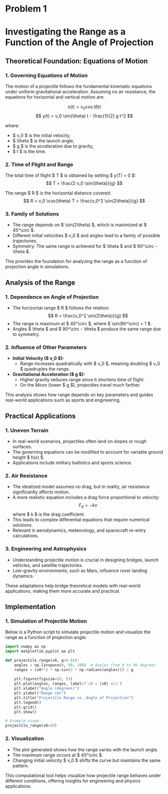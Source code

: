 # Problem 1
# Investigating the Range as a Function of the Angle of Projection

## Theoretical Foundation: Equations of Motion

### 1. Governing Equations of Motion
The motion of a projectile follows the fundamental kinematic equations under uniform gravitational acceleration. Assuming no air resistance, the equations for horizontal and vertical motion are:

$$
 x(t) = v_0 \cos(\theta) t
$$
$$
 y(t) = v_0 \sin(\theta) t - \frac{1}{2} g t^2
$$
 
where:
- $ v_0 $ is the initial velocity,
- $ \theta $ is the launch angle,
- $ g $ is the acceleration due to gravity,
- $ t $ is the time.

### 2. Time of Flight and Range
The total time of flight $ T $ is obtained by setting $ y(T) = 0 $:
$$
 T = \frac{2 v_0 \sin(\theta)}{g}
$$

The range $ R $ is the horizontal distance covered:
$$
 R = v_0 \cos(\theta) T = \frac{v_0^2 \sin(2\theta)}{g}
$$

### 3. Family of Solutions
- The range depends on $ \sin(2\theta) $, which is maximized at $ 45^\circ $.
- Different initial velocities $ v_0 $ and angles lead to a family of possible trajectories.
- Symmetry: The same range is achieved for $ \theta $ and $ 90^\circ - \theta $.

This provides the foundation for analyzing the range as a function of projection angle in simulations.



## Analysis of the Range

### 1. Dependence on Angle of Projection
- The horizontal range $ R $ follows the relation:
  $$
  R = \frac{v_0^2 \sin(2\theta)}{g}
  $$
- The range is maximum at $ 45^\circ $, where $ \sin(90^\circ) = 1 $.
- Angles $ \theta $ and $ 90^\circ - \theta $ produce the same range due to symmetry.

### 2. Influence of Other Parameters
- **Initial Velocity ($ v_0 $):**
  - Range increases quadratically with $ v_0 $, meaning doubling $ v_0 $ quadruples the range.
- **Gravitational Acceleration ($ g $):**
  - Higher gravity reduces range since it shortens time of flight.
  - On the Moon (lower $ g $), projectiles travel much farther.

This analysis shows how range depends on key parameters and guides real-world applications such as sports and engineering.



## Practical Applications

### 1. Uneven Terrain
- In real-world scenarios, projectiles often land on slopes or rough surfaces.
- The governing equations can be modified to account for variable ground height $ h(x) $.
- Applications include military ballistics and sports science.

### 2. Air Resistance
- The idealized model assumes no drag, but in reality, air resistance significantly affects motion.
- A more realistic equation includes a drag force proportional to velocity:
  $$
  F_d = -kv
  $$
  where $ k $ is the drag coefficient.
- This leads to complex differential equations that require numerical solutions.
- Relevant in aerodynamics, meteorology, and spacecraft re-entry calculations.

### 3. Engineering and Astrophysics
- Understanding projectile motion is crucial in designing bridges, launch vehicles, and satellite trajectories.
- Low-gravity environments, such as Mars, influence rover landing dynamics.

These adaptations help bridge theoretical models with real-world applications, making them more accurate and practical.



## Implementation

### 1. Simulation of Projectile Motion
Below is a Python script to simulate projectile motion and visualize the range as a function of projection angle:

```python
import numpy as np
import matplotlib.pyplot as plt

def projectile_range(v0, g=9.81):
    angles = np.linspace(0, 90, 100)  # Angles from 0 to 90 degrees
    ranges = (v0**2 * np.sin(2 * np.radians(angles))) / g
    
    plt.figure(figsize=(8, 5))
    plt.plot(angles, ranges, label=f'v0 = {v0} m/s')
    plt.xlabel("Angle (degrees)")
    plt.ylabel("Range (m)")
    plt.title("Projectile Range vs. Angle of Projection")
    plt.legend()
    plt.grid()
    plt.show()

# Example usage:
projectile_range(v0=20)
```

### 2. Visualization
- The plot generated shows how the range varies with the launch angle.
- The maximum range occurs at $ 45^\circ $.
- Changing initial velocity $ v_0 $ shifts the curve but maintains the same pattern.

This computational tool helps visualize how projectile range behaves under different conditions, offering insights for engineering and physics applications.